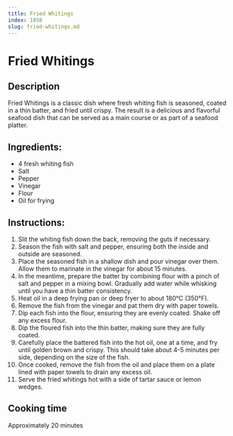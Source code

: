 ```yaml
---
title: Fried Whitings
index: 1858
slug: fried-whitings.md
---
```


# Fried Whitings

## Description
Fried Whitings is a classic dish where fresh whiting fish is seasoned, coated in a thin batter, and fried until crispy. The result is a delicious and flavorful seafood dish that can be served as a main course or as part of a seafood platter.

## Ingredients:
- 4 fresh whiting fish
- Salt
- Pepper
- Vinegar
- Flour
- Oil for frying

## Instructions:
1. Slit the whiting fish down the back, removing the guts if necessary.
2. Season the fish with salt and pepper, ensuring both the inside and outside are seasoned.
3. Place the seasoned fish in a shallow dish and pour vinegar over them. Allow them to marinate in the vinegar for about 15 minutes.
4. In the meantime, prepare the batter by combining flour with a pinch of salt and pepper in a mixing bowl. Gradually add water while whisking until you have a thin batter consistency.
5. Heat oil in a deep frying pan or deep fryer to about 180°C (350°F).
6. Remove the fish from the vinegar and pat them dry with paper towels.
7. Dip each fish into the flour, ensuring they are evenly coated. Shake off any excess flour.
8. Dip the floured fish into the thin batter, making sure they are fully coated.
9. Carefully place the battered fish into the hot oil, one at a time, and fry until golden brown and crispy. This should take about 4-5 minutes per side, depending on the size of the fish.
10. Once cooked, remove the fish from the oil and place them on a plate lined with paper towels to drain any excess oil.
11. Serve the fried whitings hot with a side of tartar sauce or lemon wedges.

## Cooking time
Approximately 20 minutes